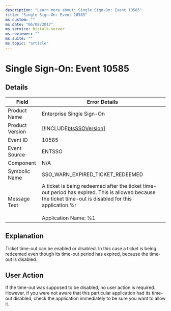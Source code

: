 ```yaml
---
description: "Learn more about: Single Sign-On: Event 10585"
title: "Single Sign-On: Event 10585"
ms.custom: ""
ms.date: "06/08/2017"
ms.service: biztalk-server
ms.reviewer: ""
ms.suite: ""
ms.topic: "article"
---
```

# Single Sign-On: Event 10585
## Details  
  
| Field | Error Details|
|-----------------|-------------------------------------------------------------------------------------------------------------------------------------------------------------------------------------------|
|  Product Name   |                                                                                 Enterprise Single Sign-On                                                                                 |
| Product Version |                                                                [!INCLUDE[btsSSOVersion](../includes/btsssoversion-md.md)]                                                                 |
|    Event ID     |                                                                                           10585                                                                                           |
|  Event Source   |                                                                                          ENTSSO                                                                                           |
|    Component    |                                                                                            N/A                                                                                            |
|  Symbolic Name  |                                                                             SSO_WARN_EXPIRED_TICKET_REDEEMED                                                                              |
|  Message Text   | A ticket is being redeemed after the ticket time-out period has expired. This is allowed because the ticket time-out is disabled for this application.%r<br /><br /> Application Name: %1 |
  
## Explanation  
 Ticket time-out can be enabled or disabled. In this case a ticket is being redeemed even though its time-out period has expired, because the time-out is disabled.  
  
## User Action  
 If the time-out was supposed to be disabled, no user action is required. However, if you were not aware that this particular application had its time-out disabled, check the application immediately to be sure you want to allow it.
